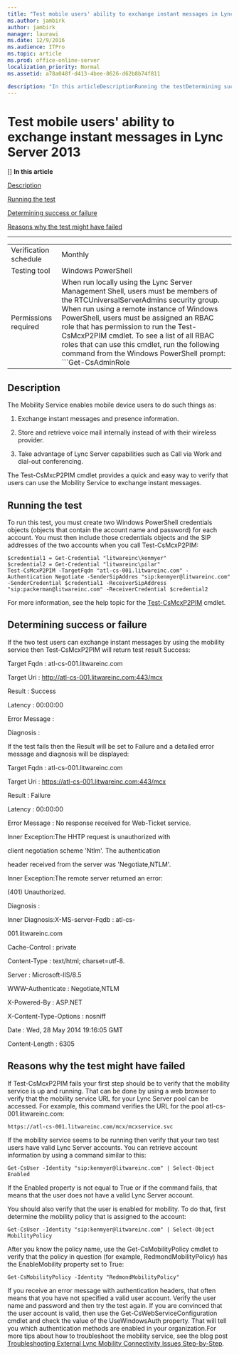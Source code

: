 ```yaml
---
title: "Test mobile users' ability to exchange instant messages in Lync Server 2013"
ms.author: jambirk
author: jambirk
manager: laurawi
ms.date: 12/9/2016
ms.audience: ITPro
ms.topic: article
ms.prod: office-online-server
localization_priority: Normal
ms.assetid: a78a048f-d413-4bee-8626-d62b8b74f811

description: "In this articleDescriptionRunning the testDetermining success or failureReasons why the test might have failed"
---
```


# Test mobile users' ability to exchange instant messages in Lync Server 2013
[]
 **In this article**
  
[Description](#sectionSection0)
  
[Running the test](#sectionSection1)
  
[Determining success or failure](#sectionSection2)
  
[Reasons why the test might have failed](#sectionSection3)
  
****

|||
|:-----|:-----|
|Verification schedule  <br/> |Monthly  <br/> |
|Testing tool  <br/> |Windows PowerShell  <br/> |
|Permissions required  <br/> |When run locally using the Lync Server Management Shell, users must be members of the RTCUniversalServerAdmins security group.  <br/> When run using a remote instance of Windows PowerShell, users must be assigned an RBAC role that has permission to run the Test-CsMcxP2PIM cmdlet. To see a list of all RBAC roles that can use this cmdlet, run the following command from the Windows PowerShell prompt:  <br/> ```Get-CsAdminRole | Where-Object {$_.Cmdlets -match "Test-CsMcxP2PIM"}```|
   
## Description
<a name="sectionSection0"> </a>

The Mobility Service enables mobile device users to do such things as: 
  
1. Exchange instant messages and presence information. 
    
2. Store and retrieve voice mail internally instead of with their wireless provider. 
    
3. Take advantage of Lync Server capabilities such as Call via Work and dial-out conferencing.
    
The Test-CsMxcP2PIM cmdlet provides a quick and easy way to verify that users can use the Mobility Service to exchange instant messages.
  
## Running the test
<a name="sectionSection1"> </a>

To run this test, you must create two Windows PowerShell credentials objects (objects that contain the account name and password) for each account. You must then include those credentials objects and the SIP addresses of the two accounts when you call Test-CsMcxP2PIM:
  
```
$credential1 = Get-Credential "litwareinc\kenmyer"
$credential2 = Get-Credential "litwareinc\pilar"
Test-CsMcxP2PIM -TargetFqdn "atl-cs-001.litwareinc.com" -Authentication Negotiate -SenderSipAddres "sip:kenmyer@litwareinc.com" -SenderCredential $credential1 -ReceiverSipAddress "sip:packerman@litwareinc.com" -ReceiverCredential $credential2
```

For more information, see the help topic for the [Test-CsMcxP2PIM](test-csmcxp2pim.md) cmdlet. 
  
## Determining success or failure
<a name="sectionSection2"> </a>

If the two test users can exchange instant messages by using the mobility service then Test-CsMcxP2PIM will return test result Success:
  
Target Fqdn : atl-cs-001.litwareinc.com
  
Target Uri : http://atl-cs-001.litwareinc.com:443/mcx
  
Result : Success
  
Latency : 00:00:00
  
Error Message :
  
Diagnosis :
  
If the test fails then the Result will be set to Failure and a detailed error message and diagnosis will be displayed:
  
Target Fqdn : atl-cs-001.litwareinc.com
  
Target Uri : https://atl-cs-001.litwareinc.com:443/mcx
  
Result : Failure
  
Latency : 00:00:00
  
Error Message : No response received for Web-Ticket service.
  
 Inner Exception:The HHTP request is unauthorized with 
  
 client negotiation scheme 'Ntlm'. The authentication 
  
 header received from the server was 'Negotiate,NTLM'. 
  
 Inner Exception:The remote server returned an error: 
  
 (401) Unauthorized. 
  
Diagnosis :
  
 Inner Diagnosis:X-MS-server-Fqdb : atl-cs- 
  
 001.litwareinc.com 
  
 Cache-Control : private 
  
 Content-Type : text/html; charset=utf-8. 
  
 Server : Microsoft-IIS/8.5 
  
 WWW-Authenticate : Negotiate,NTLM 
  
 X-Powered-By : ASP.NET 
  
 X-Content-Type-Options : nosniff 
  
 Date : Wed, 28 May 2014 19:16:05 GMT 
  
 Content-Length : 6305 
  
## Reasons why the test might have failed
<a name="sectionSection3"> </a>

If Test-CsMcxP2PIM fails your first step should be to verify that the mobility service is up and running. That can be done by using a web browser to verify that the mobility service URL for your Lync Server pool can be accessed. For example, this command verifies the URL for the pool atl-cs-001.litwareinc.com: 
  
```
https://atl-cs-001.litwareinc.com/mcx/mcxservice.svc
```

If the mobility service seems to be running then verify that your two test users have valid Lync Server accounts. You can retrieve account information by using a command similar to this:
  
```
Get-CsUser -Identity "sip:kenmyer@litwareinc.com" | Select-Object Enabled
```

If the Enabled property is not equal to True or if the command fails, that means that the user does not have a valid Lync Server account.
  
You should also verify that the user is enabled for mobility. To do that, first determine the mobility policy that is assigned to the account:
  
```
Get-CsUser -Identity "sip:kenmyer@litwareinc.com" | Select-Object MobilityPolicy
```

After you know the policy name, use the Get-CsMobilityPolicy cmdlet to verify that the policy in question (for example, RedmondMobilityPolicy) has the EnableMobility property set to True:
  
```
Get-CsMobilityPolicy -Identity "RedmondMobilityPolicy"
```

If you receive an error message with authentication headers, that often means that you have not specified a valid user account. Verify the user name and password and then try the test again. If you are convinced that the user account is valid, then use the Get-CsWebServiceConfiguration cmdlet and check the value of the UseWindowsAuth property. That will tell you which authentication methods are enabled in your organization.For more tips about how to troubleshoot the mobility service, see the blog post [Troubleshooting External Lync Mobility Connectivity Issues Step-by-Step](https://blogs.technet.com/b/nexthop/archive/2012/02/21/troubleshooting-external-lync-mobility-connectivity-issues-step-by-step.aspx).
  

